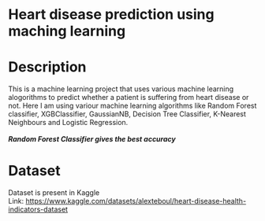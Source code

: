 # Heart disease prediction using maching learning
# Description
This is a machine learning project that uses various machine learning alogorithms to predict whether a patient is suffering from heart disease or not. Here I am using variour machine learning algorithms like Random Forest classifier, XGBClassifier, GaussianNB, Decision Tree Classifier, K-Nearest Neighbours and Logistic Regression.
<br>
<br>
__*Random Forest Classifier gives the best accuracy*__
<br>
# Dataset
Dataset is present in Kaggle
<br>
Link: https://www.kaggle.com/datasets/alexteboul/heart-disease-health-indicators-dataset
